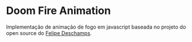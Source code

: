 # Doom Fire Animation
Implementação de animação de fogo em javascript baseada no projeto do open source do [Felipe Deschamps](https://github.com/filipedeschamps/doom-fire-algorithm).
